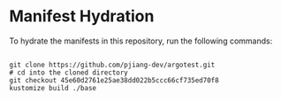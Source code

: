 
# Manifest Hydration

To hydrate the manifests in this repository, run the following commands:

```shell

git clone https://github.com/pjiang-dev/argotest.git
# cd into the cloned directory
git checkout 45e60d2761e25ae38dd022b5ccc66cf735ed70f8
kustomize build ./base
```